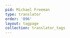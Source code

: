 ```yaml
---
pid: Michael Freeman
type: translator
order: '096'
layout: tagpage
collection: translator_tags
---
```

